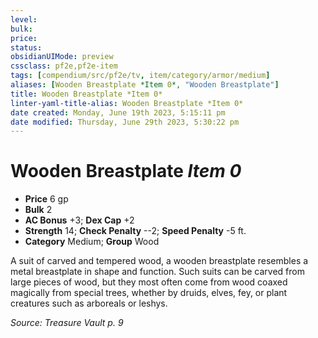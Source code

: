 ```yaml
---
level:
bulk:
price:
status:
obsidianUIMode: preview
cssclass: pf2e,pf2e-item
tags: [compendium/src/pf2e/tv, item/category/armor/medium]
aliases: [Wooden Breastplate *Item 0*, "Wooden Breastplate"]
title: Wooden Breastplate *Item 0*
linter-yaml-title-alias: Wooden Breastplate *Item 0*
date created: Monday, June 19th 2023, 5:15:11 pm
date modified: Thursday, June 29th 2023, 5:30:22 pm
---
```


# Wooden Breastplate *Item 0*

- **Price** 6 gp
- **Bulk** 2
- **AC Bonus** +3; **Dex Cap** +2
- **Strength** 14; **Check Penalty** --2; **Speed Penalty** -5 ft.
- **Category** Medium; **Group** Wood

A suit of carved and tempered wood, a wooden breastplate resembles a metal breastplate in shape and function. Such suits can be carved from large pieces of wood, but they most often come from wood coaxed magically from special trees, whether by druids, elves, fey, or plant creatures such as arboreals or leshys.

*Source: Treasure Vault p. 9*
